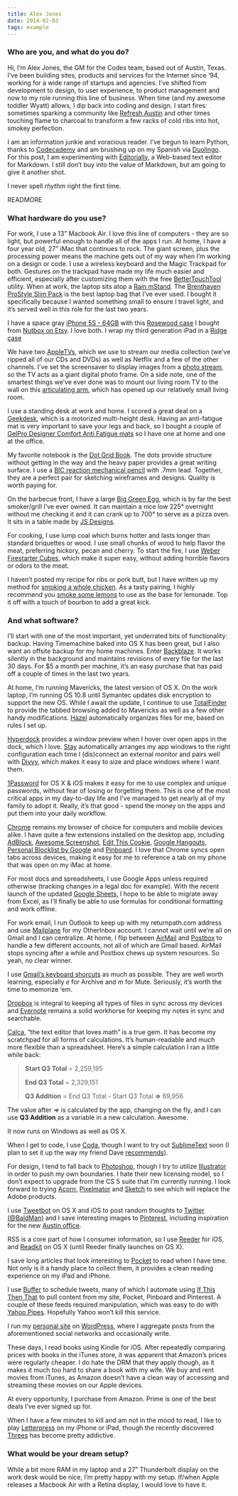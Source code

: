 ```yaml
---
title: Alex Jones
date: 2014-02-03
tags: example
---
```


<!-- ## General Manager, Consumer & Developer Solutions (Codes) -->

### Who are you, and what do you do?
Hi, I’m Alex Jones, the GM for the Codes team, based out of Austin, Texas. I’ve been building sites, products and services for the Internet since ‘94, working for a wide range of startups and agencies. I’ve shifted from development to design, to user experience, to product management and now to my role running this line of business. When time (and my awesome toddler Wyatt) allows, I dip back into coding and design. I start fires: sometimes sparking a community like [Refresh Austin](http://refreshaustin.org/) and other times touching flame to charcoal to transform a few racks of cold ribs into hot, smokey perfection.

I am an information junkie and voracious reader. I’ve begun to learn Python, thanks to [Codecademy](http://www.codecademy.com/) and am brushing up on my Spanish via [Duolingo](https://www.duolingo.com/). For this post, I am experimenting with [Editorially](https://editorially.com), a Web-based text editor for Markdown. I still don’t buy into the value of Markdown, but am going to give it another shot.

I never spell *rhythm*  right the first time.

READMORE

### What hardware do you use?
For work, I use a 13” Macbook Air. I love this line of computers - they are so light, but powerful enough to handle all of the apps I run. At home, I have a four year old, 27” iMac that continues to rock. The giant screen, plus the processing power means the machine gets out of my way when I’m working on a design or code. I use a wireless keyboard and the Magic Trackpad for both. Gestures on the trackpad have made my life much easier and efficient, especially after customizing them with the free [BetterTouchTool](http://www.boastr.net/) utility. When at work, the laptop sits atop a [Rain mStand](http://www.raindesigninc.com/mstand.html). The [Brenthaven ProStyle Slim Pack](http://www.amazon.com/gp/product/B003UYT4FK/ref=as_li_ss_tl?ie=UTF8&camp=1789&creative=390957&creativeASIN=B003UYT4FK&linkCode=as2&tag=alexjones-20) is the best laptop bag that I’ve ever used. I bought it specifically because I wanted something small to ensure I travel light, and it’s served well in this role for the last two years.

I have a space gray [iPhone 5S - 64GB](https://www.apple.com/iphone-5s/) with this [Rosewood case](https://www.etsy.com/transaction/161630905) I bought from [Nutbox on Etsy](https://www.etsy.com/shop/NUTBOX). I love both. I wrap my third generation iPad in a [Ridge case](http://www.amazon.com/gp/product/B007PA1K84/ref=as_li_ss_tl?ie=UTF8&camp=1789&creative=390957&creativeASIN=B007PA1K84&linkCode=as2&tag=alexjones-20)

We have two [AppleTVs](http://www.apple.com/appletv/), which we use to stream our media collection (we’ve ripped all of our CDs and DVDs) as well as Netflix and a few of the other channels. I’ve set the screensaver to display images from a [photo stream](https://www.apple.com/icloud/icloud-photo-sharing.html), so the TV acts as a giant digital photo frame. On a side note, one of the smartest things we’ve ever done was to mount our living room TV to the wall on this [articulating arm](http://www.amazon.com/gp/product/B000WXH1Z2/ref=as_li_ss_tl?ie=UTF8&camp=1789&creative=390957&creativeASIN=B000WXH1Z2&linkCode=as2&tag=alexjones-20), which has opened up our relatively small living room.

I use a standing desk at work and home. I scored a great deal on a [Geekdesk](http://www.geekdesk.com/), which is a motorized multi-height desk. Having an anti-fatigue mat is very important to save your legs and back, so I bought a couple of [GelPro Designer Comfort Anti Fatigue mats](http://www.amazon.com/gp/product/B005GZRS22/ref=as_li_ss_tl?ie=UTF8&camp=1789&creative=390957&creativeASIN=B005GZRS22&linkCode=as2&tag=alexjones-20) so I have one at home and one at the office.

My favorite notebook is the [Dot Grid Book](http://dotgrid.co/). The dots provide structure without getting in the way and the heavy paper provides a great writing surface. I use a [BIC reaction mechanical pencil](http://www.amazon.com/BIC-Reaction-Mechanical-Pencils-0-7mm/dp/B002VLA2OU/ref=sr_1_1?s=office-products&ie=UTF8&qid=1392151255&sr=1-1&keywords=BIC+Reaction+Mechanical+Pencil%2C+0.7+mm) with  .7mm lead. Together, they are a perfect pair for sketching wireframes and designs. Quality is worth paying for.

On the barbecue front, I have a large [Big Green Egg](http://www.biggreenegg.com/), which is by far the best smoker/grill I’ve ever owned. It can maintain a nice low 225° overnight without me checking it and it can crank up to 700° to serve as a pizza oven. It sits in a  table made by [JS Designs](http://jsdesignsshop.com/).

For cooking, I use lump coal which burns hotter and lasts longer than standard briquettes or wood. I use small chunks of wood to help flavor the meat, preferring hickory, pecan and cherry. To start the fire, I use [Weber Firestarter Cubes](http://www.amazon.com/gp/product/B001AN7RGG/ref=as_li_ss_tl?ie=UTF8&camp=1789&creative=390957&creativeASIN=B001AN7RGG&linkCode=as2&tag=alexjones-20), which make it super easy, without adding horrible flavors or odors to the meat.

I haven’t posted my recipe for ribs or pork butt, but I have written up my method for [smoking a whole chicken](http://www.silverspider.com/2008/smoked-chicken-recipe/). As a tasty pairing, I highly recommend you [smoke some lemons](http://www.silverspider.com/2010/smoked-lemons/)  to use as the base for lemonade. Top it off with a touch of bourbon to add a great kick.

### And what software?
I’ll start with one of the most important, yet underrated bits of functionality: backup. Having Timemachine baked into OS X has been great, but I also want an offsite backup for my home machines. Enter  [Backblaze](http://www.backblaze.com/partner/af1118 ). It works silently in the background and maintains revisions of every file for the last 30 days. For $5 a month per machine, it’s an easy purchase that has paid off a couple of times in the last two years.

At home, I’m running Mavericks, the latest version of OS X. On the work laptop, I’m running OS 10.8 until Symantec updates disk encryption to support the new OS. While I await the update, I continue to use [TotalFinder](http://totalfinder.binaryage.com/) to provide the tabbed browsing added to Mavericks as well as a few other handy modifications. [Hazel](http://www.noodlesoft.com/hazel.php) automatically organizes files for me, based on rules I set up.

[Hyperdock](http://hyperdock.bahoom.com/) provides a window preview when I hover over open apps in the dock, which I love. [Stay](http://cordlessdog.com/stay/) automatically arranges my app windows to the right configuration each time I (dis)connect an external monitor and pairs well with [Divvy](https://mizage.com/divvy/), which makes it easy to size and place windows where I want them.

[1Password](https://agilebits.com/) for OS X & iOS makes it easy for me to use complex and unique passwords, without fear of losing or forgetting them. This is one of the most critical apps in my day-to-day life and I’ve managed to get nearly all of my family to adopt it. Really, it’s that good - spend the money on the apps and put them into your daily workflow.

[Chrome](https://www.google.com/intl/en/chrome/browser/) remains my browser of choice for computers and mobile devices alike. I have quite a few extensions installed on the desktop app, including [AdBlock](https://chrome.google.com/webstore/detail/adblock/gighmmpiobklfepjocnamgkkbiglidom), [Awesome Screenshot](https://chrome.google.com/webstore/detail/awesome-screenshot-captur/alelhddbbhepgpmgidjdcjakblofbmce), [Edit This Cookie](https://chrome.google.com/webstore/detail/edit-this-cookie/fngmhnnpilhplaeedifhccceomclgfbg), [Google Hangouts](https://chrome.google.com/webstore/detail/hangouts/nckgahadagoaajjgafhacjanaoiihapd), [Personal Blocklist by Google](https://chrome.google.com/webstore/detail/personal-blocklist-by-goo/nolijncfnkgaikbjbdaogikpmpbdcdef) and [Pinboard](http://pinboard.in). I love that Chrome syncs open tabs across devices, making it easy for me to reference a tab on my phone that was open on my iMac at home.

For most docs and spreadsheets, I use Google Apps unless required otherwise (tracking changes in a legal doc for example). With the recent launch of the updated [Google Sheets](http://googleblog.blogspot.com/2013/12/new-google-sheets-faster-more-powerful.html), I hope to be able to migrate away from Excel, as I’ll finally be able to use formulas for conditional formatting and work offline.

For work email, I run Outlook to keep up with my returnpath.com address and use [Mailplane](http://mailplaneapp.com/) for my OtherInbox account. I cannot wait until we’re all on Gmail and I can centralize. At home, I flip between  [AirMail](http://airmailapp.com/) and [Postbox](http://www.postbox-inc.com/) to handle a few different accounts, not all of which are Gmail based. AirMail stops syncing after a while and Postbox chews up system resources. So yeah, no clear winner.

I use [Gmail’s keyboard shorcuts](http://visual.ly/minimalistic-gmail-cheat-sheet) as much as possible. They are well worth learning, especially *e* for Archive and *m* for Mute. Seriously, it’s worth the time to memorize ‘em.

[Dropbox](https://db.tt/V3QKhP1y) is integral to keeping all types of files in sync across my devices and [Evernote](http://evernote.com/) remains a solid workhorse for keeping my notes in sync and searchable.

[Calca](http://calca.io/), “the text editor that loves math” is a true gem. It has become my scratchpad for all forms of calculations. It’s human-readable and much more flexible than a spreadsheet. Here’s a simple calculation I ran a little while back:

> **Start Q3 Total** = 2,259,195
>
> **End Q3 Total** = 2,329,151
>
> **Q3  Addition** = End Q3 Total - Start Q3 Total **=>** 69,956

The value after *=>* is calculated by the app, changing on the fly, and I can use **Q3 Addition** as a variable in a new calculation. Awesome.

It now runs on Windows as well as OS X.

When I get to code, I use [Coda](http://panic.com/coda/), though I want to try out [SublimeText](http://www.sublimetext.com/2) soon (I plan to set it up the way my friend Dave [recommends](https://gist.github.com/davatron5000/7215566)).

For design, I tend to fall back to [Photoshop](http://www.photoshop.com/), though I try to utilize [Illustrator ](http://www.adobe.com/products/illustrator.html) in order to push my own boundaries. I hate their new licensing model, so I don’t expect to upgrade from the CS 5 suite that I’m currently running. I look forward to trying [Acorn](http://www.flyingmeat.com/acorn/), [Pixelmator](http://www.pixelmator.com/) and [Sketch](http://www.bohemiancoding.com/sketch/) to see which will replace the Adobe products.

I use [Tweetbot](http://tapbots.com/) on OS X and iOS to post random thoughts to [Twitter (@BaldMan)](http://twitter.com/baldman) and I save interesting images to [Pinterest](pinterest.com/alex), including inspiration for the new [Austin office](http://www.pinterest.com/alex/the-next-office/).

RSS is a core part of how I consumer information, so I use [Reeder](http://reederapp.com/ios/) for iOS, and [Readkit](http://readkitapp.com/) on OS X (until Reeder finally launches on OS X).

I save long articles that look interesting to [Pocket](http://getpocket.com/) to read when I have time. Not only is it a handy place to collect them, it provides a clean reading experience on my iPad and iPhone.

I use [Buffer](bufferapp.com) to schedule tweets, many of which I automate using [If This Then That](https://ifttt.com) to pull content from my site, Pocket, Pinboard and Pinterest. A couple of these feeds required manipulation, which was easy to do with [Yahoo Pipes](http://pipes.yahoo.com/). Hopefully Yahoo won’t kill this service.

I run my [personal site](http://www.silverspider.com) on [WordPress](http://www.wordpress.org), where I aggregate posts from the aforementioned social networks and occasionally write.

These days, I read books using Kindle for iOS. After repeatedly comparing prices with books in the iTunes store, it was apparent that Amazon’s prices were regularly cheaper. I do hate the DRM that they apply though, as it makes it much too hard to share a book with my wife. We buy and rent movies from iTunes, as Amazon doesn’t have a clean way of accessing and streaming these movies on our Apple devices.

At every opportunity, I purchase from Amazon. Prime is one of the best deals I’ve ever signed up for.

When I have a few minutes to kill and am not in the mood to read, I like to play [Letterpress](https://itunes.apple.com/us/app/letterpress-word-game/id526619424?mt=8) on my iPhone or iPad, though the recently discovered [Threes](https://itunes.apple.com/us/app/threes!/id779157948?mt=8) has become pretty addictive.

### What would be your dream setup?
While a bit more RAM in my laptop and a 27” Thunderbolt display on the work desk would be nice, I’m pretty happy with my setup. If/when Apple releases a Macbook Air with a Retina display, I would love to have it.



